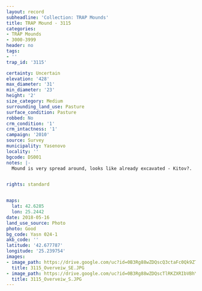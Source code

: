 ```yaml
---
layout: record
subheadline: 'Collection: TRAP Mounds'
title: TRAP Mound - 3115
categories:
- TRAP Mounds
- 3000-3999
header: no
tags:
- ''
trap_id: '3115'

certainty: Uncertain
elevation: '428'
max_diameter: '31'
min_diameter: '23'
height: '2'
size_category: Medium
surrounding_land_use: Pasture
surface_condition: Pasture
robbed: No
crm_condition: '1'
crm_intactness: '1'
campaign: '2010'
source: Survey
municipality: Yasenovo
locality: ''
bgcode: DS001
notes: |-
  Mound is very spread around, looks like already excavated - Kitov?.


rights: standard


maps:
  lat: 42.6285
  lon: 25.2442
date: 2018-05-16
land_use_source: Photo
photo: Good
bg_code: Yasn 024-1
akb_code: ''
latitude: '42.677787'
longitude: '25.239754'
images:
- image_path: https://drive.google.com/uc?id=0B3Rg88wZDQscQ3ctaFc0Qk9ZTVE
  title: 3115_Overveiw_SE.JPG
- image_path: https://drive.google.com/uc?id=0B3Rg88wZDQscTlRKZXRIbVBhYTg
  title: 3115_Overveiw_S.JPG
---
```

